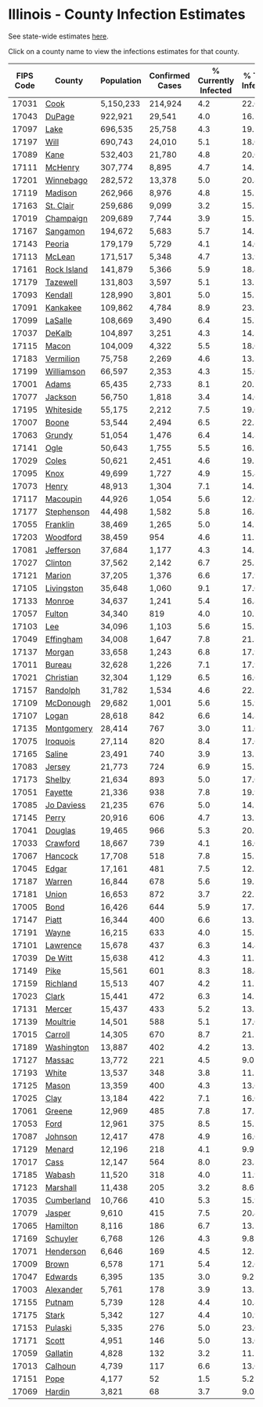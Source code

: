 # Illinois - County Infection Estimates

See state-wide estimates [here](/infections/us-il).

Click on a county name to view the infections estimates for that county.

|   FIPS Code |                     County |   Population |   Confirmed Cases |   % Currently Infected |   % Total Infected |
|-------------|----------------------------|--------------|-------------------|------------------------|--------------------|
|       17031 |               [Cook](cook) |    5,150,233 |           214,924 |                    4.2 |               22.0 |
|       17043 |           [DuPage](dupage) |      922,921 |            29,541 |                    4.0 |               16.1 |
|       17097 |               [Lake](lake) |      696,535 |            25,758 |                    4.3 |               19.1 |
|       17197 |               [Will](will) |      690,743 |            24,010 |                    5.1 |               18.0 |
|       17089 |               [Kane](kane) |      532,403 |            21,780 |                    4.8 |               20.0 |
|       17111 |         [McHenry](mchenry) |      307,774 |             8,895 |                    4.7 |               14.5 |
|       17201 |     [Winnebago](winnebago) |      282,572 |            13,378 |                    5.0 |               20.8 |
|       17119 |         [Madison](madison) |      262,966 |             8,976 |                    4.8 |               15.5 |
|       17163 |     [St. Clair](st.-clair) |      259,686 |             9,099 |                    3.2 |               15.3 |
|       17019 |     [Champaign](champaign) |      209,689 |             7,744 |                    3.9 |               15.5 |
|       17167 |       [Sangamon](sangamon) |      194,672 |             5,683 |                    5.7 |               14.5 |
|       17143 |           [Peoria](peoria) |      179,179 |             5,729 |                    4.1 |               14.0 |
|       17113 |           [McLean](mclean) |      171,517 |             5,348 |                    4.7 |               13.9 |
|       17161 | [Rock Island](rock-island) |      141,879 |             5,366 |                    5.9 |               18.4 |
|       17179 |       [Tazewell](tazewell) |      131,803 |             3,597 |                    5.1 |               13.1 |
|       17093 |         [Kendall](kendall) |      128,990 |             3,801 |                    5.0 |               15.1 |
|       17091 |       [Kankakee](kankakee) |      109,862 |             4,784 |                    8.9 |               23.7 |
|       17099 |         [LaSalle](lasalle) |      108,669 |             3,490 |                    6.4 |               15.7 |
|       17037 |           [DeKalb](dekalb) |      104,897 |             3,251 |                    4.3 |               14.3 |
|       17115 |             [Macon](macon) |      104,009 |             4,322 |                    5.5 |               18.0 |
|       17183 |     [Vermilion](vermilion) |       75,758 |             2,269 |                    4.6 |               13.3 |
|       17199 |   [Williamson](williamson) |       66,597 |             2,353 |                    4.3 |               15.0 |
|       17001 |             [Adams](adams) |       65,435 |             2,733 |                    8.1 |               20.1 |
|       17077 |         [Jackson](jackson) |       56,750 |             1,818 |                    3.4 |               14.6 |
|       17195 |     [Whiteside](whiteside) |       55,175 |             2,212 |                    7.5 |               19.6 |
|       17007 |             [Boone](boone) |       53,544 |             2,494 |                    6.5 |               22.3 |
|       17063 |           [Grundy](grundy) |       51,054 |             1,476 |                    6.4 |               14.8 |
|       17141 |               [Ogle](ogle) |       50,643 |             1,755 |                    5.5 |               16.7 |
|       17029 |             [Coles](coles) |       50,621 |             2,451 |                    4.6 |               19.5 |
|       17095 |               [Knox](knox) |       49,699 |             1,727 |                    4.9 |               15.4 |
|       17073 |             [Henry](henry) |       48,913 |             1,304 |                    7.1 |               14.1 |
|       17117 |       [Macoupin](macoupin) |       44,926 |             1,054 |                    5.6 |               12.6 |
|       17177 |   [Stephenson](stephenson) |       44,498 |             1,582 |                    5.8 |               16.8 |
|       17055 |       [Franklin](franklin) |       38,469 |             1,265 |                    5.0 |               14.7 |
|       17203 |       [Woodford](woodford) |       38,459 |               954 |                    4.6 |               11.7 |
|       17081 |     [Jefferson](jefferson) |       37,684 |             1,177 |                    4.3 |               14.3 |
|       17027 |         [Clinton](clinton) |       37,562 |             2,142 |                    6.7 |               25.3 |
|       17121 |           [Marion](marion) |       37,205 |             1,376 |                    6.6 |               17.9 |
|       17105 |   [Livingston](livingston) |       35,648 |             1,060 |                    9.1 |               17.0 |
|       17133 |           [Monroe](monroe) |       34,637 |             1,241 |                    5.4 |               16.8 |
|       17057 |           [Fulton](fulton) |       34,340 |               819 |                    4.0 |               10.7 |
|       17103 |                 [Lee](lee) |       34,096 |             1,103 |                    5.6 |               15.5 |
|       17049 |     [Effingham](effingham) |       34,008 |             1,647 |                    7.8 |               21.3 |
|       17137 |           [Morgan](morgan) |       33,658 |             1,243 |                    6.8 |               17.9 |
|       17011 |           [Bureau](bureau) |       32,628 |             1,226 |                    7.1 |               17.9 |
|       17021 |     [Christian](christian) |       32,304 |             1,129 |                    6.5 |               16.6 |
|       17157 |       [Randolph](randolph) |       31,782 |             1,534 |                    4.6 |               22.2 |
|       17109 |     [McDonough](mcdonough) |       29,682 |             1,001 |                    5.6 |               15.9 |
|       17107 |             [Logan](logan) |       28,618 |               842 |                    6.6 |               14.8 |
|       17135 |   [Montgomery](montgomery) |       28,414 |               767 |                    3.0 |               11.6 |
|       17075 |       [Iroquois](iroquois) |       27,114 |               820 |                    8.4 |               17.6 |
|       17165 |           [Saline](saline) |       23,491 |               740 |                    3.9 |               13.1 |
|       17083 |           [Jersey](jersey) |       21,773 |               724 |                    6.9 |               15.5 |
|       17173 |           [Shelby](shelby) |       21,634 |               893 |                    5.0 |               17.0 |
|       17051 |         [Fayette](fayette) |       21,336 |               938 |                    7.8 |               19.9 |
|       17085 |   [Jo Daviess](jo-daviess) |       21,235 |               676 |                    5.0 |               14.7 |
|       17145 |             [Perry](perry) |       20,916 |               606 |                    4.7 |               13.7 |
|       17041 |         [Douglas](douglas) |       19,465 |               966 |                    5.3 |               20.1 |
|       17033 |       [Crawford](crawford) |       18,667 |               739 |                    4.1 |               16.0 |
|       17067 |         [Hancock](hancock) |       17,708 |               518 |                    7.8 |               15.5 |
|       17045 |             [Edgar](edgar) |       17,161 |               481 |                    7.5 |               12.1 |
|       17187 |           [Warren](warren) |       16,844 |               678 |                    5.6 |               19.5 |
|       17181 |             [Union](union) |       16,653 |               872 |                    3.7 |               22.2 |
|       17005 |               [Bond](bond) |       16,426 |               644 |                    5.9 |               17.3 |
|       17147 |             [Piatt](piatt) |       16,344 |               400 |                    6.6 |               13.2 |
|       17191 |             [Wayne](wayne) |       16,215 |               633 |                    4.0 |               15.2 |
|       17101 |       [Lawrence](lawrence) |       15,678 |               437 |                    6.3 |               14.4 |
|       17039 |         [De Witt](de-witt) |       15,638 |               412 |                    4.3 |               11.1 |
|       17149 |               [Pike](pike) |       15,561 |               601 |                    8.3 |               18.4 |
|       17159 |       [Richland](richland) |       15,513 |               407 |                    4.2 |               11.7 |
|       17023 |             [Clark](clark) |       15,441 |               472 |                    6.3 |               14.1 |
|       17131 |           [Mercer](mercer) |       15,437 |               433 |                    5.2 |               13.3 |
|       17139 |       [Moultrie](moultrie) |       14,501 |               588 |                    5.1 |               17.0 |
|       17015 |         [Carroll](carroll) |       14,305 |               670 |                    8.7 |               21.7 |
|       17189 |   [Washington](washington) |       13,887 |               402 |                    4.2 |               13.1 |
|       17127 |           [Massac](massac) |       13,772 |               221 |                    4.5 |                9.0 |
|       17193 |             [White](white) |       13,537 |               348 |                    3.8 |               11.2 |
|       17125 |             [Mason](mason) |       13,359 |               400 |                    4.3 |               13.6 |
|       17025 |               [Clay](clay) |       13,184 |               422 |                    7.1 |               16.0 |
|       17061 |           [Greene](greene) |       12,969 |               485 |                    7.8 |               17.3 |
|       17053 |               [Ford](ford) |       12,961 |               375 |                    8.5 |               15.5 |
|       17087 |         [Johnson](johnson) |       12,417 |               478 |                    4.9 |               16.0 |
|       17129 |           [Menard](menard) |       12,196 |               218 |                    4.1 |                9.9 |
|       17017 |               [Cass](cass) |       12,147 |               564 |                    8.0 |               23.3 |
|       17185 |           [Wabash](wabash) |       11,520 |               318 |                    4.0 |               11.9 |
|       17123 |       [Marshall](marshall) |       11,438 |               205 |                    3.2 |                8.6 |
|       17035 |   [Cumberland](cumberland) |       10,766 |               410 |                    5.3 |               15.9 |
|       17079 |           [Jasper](jasper) |        9,610 |               415 |                    7.5 |               20.4 |
|       17065 |       [Hamilton](hamilton) |        8,116 |               186 |                    6.7 |               13.1 |
|       17169 |       [Schuyler](schuyler) |        6,768 |               126 |                    4.3 |                9.8 |
|       17071 |     [Henderson](henderson) |        6,646 |               169 |                    4.5 |               12.1 |
|       17009 |             [Brown](brown) |        6,578 |               171 |                    5.4 |               12.6 |
|       17047 |         [Edwards](edwards) |        6,395 |               135 |                    3.0 |                9.2 |
|       17003 |     [Alexander](alexander) |        5,761 |               178 |                    3.9 |               13.3 |
|       17155 |           [Putnam](putnam) |        5,739 |               128 |                    4.4 |               10.8 |
|       17175 |             [Stark](stark) |        5,342 |               127 |                    4.4 |               10.9 |
|       17153 |         [Pulaski](pulaski) |        5,335 |               276 |                    5.0 |               23.6 |
|       17171 |             [Scott](scott) |        4,951 |               146 |                    5.0 |               13.0 |
|       17059 |       [Gallatin](gallatin) |        4,828 |               132 |                    3.2 |               11.7 |
|       17013 |         [Calhoun](calhoun) |        4,739 |               117 |                    6.6 |               13.0 |
|       17151 |               [Pope](pope) |        4,177 |                52 |                    1.5 |                5.2 |
|       17069 |           [Hardin](hardin) |        3,821 |                68 |                    3.7 |                9.0 |